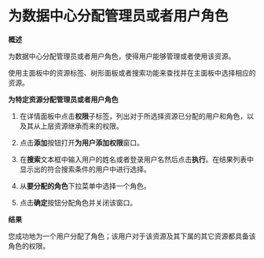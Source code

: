 # 为数据中心分配管理员或者用户角色

**概述**

为数据中心分配管理员或者用户角色，使得用户能够管理或者使用该资源。

使用主面板中的资源标签、树形面板或者搜索功能来查找并在主面板中选择相应的资源。

**为特定资源分配管理员或者用户角色**

1. 在详情面板中点击**权限**子标签，列出对于所选择资源已分配的用户和角色，以及其从上层资源继承而来的权限。

2. 点击**添加**按钮打开**为用户添加权限**窗口。

3. 在**搜索**文本框中输入用户的姓名或者登录用户名然后点击**执行**。在结果列表中显示出的符合搜索条件的用户中进行选择。

4. 从**要分配的角色**下拉菜单中选择一个角色。

5. 点击**确定**按钮分配角色并关闭该窗口。

**结果**

您成功地为一个用户分配了角色；该用户对于该资源及其下属的其它资源都具备该角色的权限。


